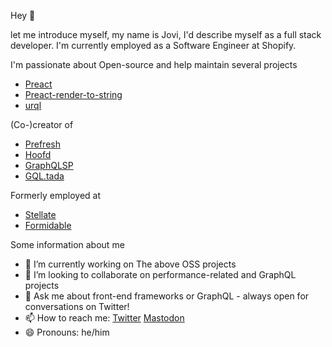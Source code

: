 Hey 👋

let me introduce myself, my name is Jovi, I'd describe myself as a full stack developer.
I'm currently employed as a Software Engineer at Shopify.

I'm passionate about Open-source and help maintain several projects

- [Preact](https://github.com/preactjs/preact)
- [Preact-render-to-string](https://github.com/preactjs/preact-render-to-string)
- [urql](https://github.com/urql-graphql/urql)

(Co-)creator of

- [Prefresh](https://github.com/preactjs/prefresh)
- [Hoofd](https://github.com/0no-co/hoofd)
- [GraphQLSP](https://github.com/0no-co/graphqlsp)
- [GQL.tada](https://github.com/0no-co/gql.tada)

Formerly employed at

- [Stellate](https://stellate.co)
- [Formidable](https://formidable.com/)

Some information about me

- 🔭 I’m currently working on The above OSS projects
- 👯 I’m looking to collaborate on performance-related and GraphQL projects
- 💬 Ask me about front-end frameworks or GraphQL - always open for conversations on Twitter!
- 📫 How to reach me: [Twitter](https://twitter.com/JoviDeC) <a rel="me" href="https://fosstodon.org/@jovi">Mastodon</a>
- 😄 Pronouns: he/him
